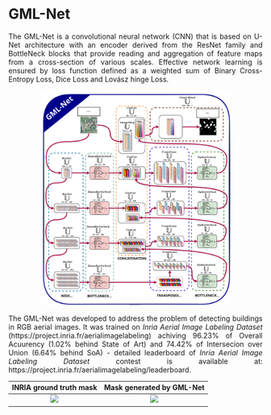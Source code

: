 # GML-Net
<p align="justify">
The GML-Net is a convolutional neural network (CNN) that is based on U-Net architecture with an encoder derived from the ResNet family and BottleNeck blocks that provide reading and aggregation of feature maps from a cross-section of various scales. Effective network learning is ensured by loss function defined as a weighted sum of Binary Cross-Entropy Loss, Dice Loss and Lovász hinge Loss.
</p>

<p align="center">
  <img width=75% height=75% src="GML-Net Architecture.svg"/>
</p>

<p align="justify">
The GML-Net was developed to address the problem of detecting buildings in RGB aerial images. It was trained on <i>Inria Aerial Image Labeling Dataset</i> (https://project.inria.fr/aerialimagelabeling) achiving 96.23% of Overall Acuurency (1.02% behind State of Art) and 74.42% of Intersecion over Union (6.64% behind SoA) - detailed leaderboard of <i>Inria Aerial Image Labeling Dataset</i> contest is available at: https://project.inria.fr/aerialimagelabeling/leaderboard.
</p>

INRIA ground truth mask             |  Mask generated by GML-Net
:-------------------------:|:-------------------------:
![](/Images/Ground_truth_mask.png)  |  ![](/Images/GML_Net_mask_prediction.png)
